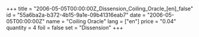 +++
title = "2006-05-05T00:00:00Z_Dissension_Coiling_Oracle_[en]_false"
id = "55a6ba2a-b372-4b15-9a1e-09b41316eab7"
date = "2006-05-05T00:00:00Z"
name = "Coiling Oracle"
lang = ["en"]
price = "0.04"
quantity = 4
foil = false
set = "Dissension"
+++
